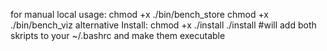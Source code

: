 for manual local usage:
	chmod +x ./bin/bench_store
	chmod +x ./bin/bench_viz
alternative Install:
	chmod +x ./install
	./install
	#will add both skripts to your ~/.bashrc and make them executable
	

